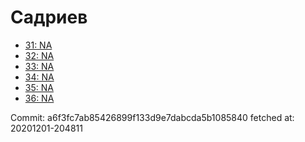 # Садриев
- [31: NA](31.md)
- [32: NA](32.md)
- [33: NA](33.md)
- [34: NA](34.md)
- [35: NA](35.md)
- [36: NA](36.md)

Commit: a6f3fc7ab85426899f133d9e7dabcda5b1085840
 fetched at: 20201201-204811
